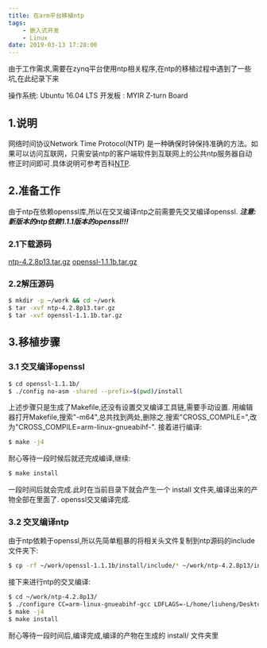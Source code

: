 ```yaml
---
title: 在arm平台移植ntp
tags: 
    - 嵌入式开发
    - Linux
date: 2019-03-13 17:28:00
---
```


由于工作需求,需要在zynq平台使用ntp相关程序,在ntp的移植过程中遇到了一些坑,在此纪录下来

操作系统: Ubuntu 16.04 LTS
开发板  : MYIR Z-turn Board

<!-- more -->

## 1.说明
网络时间协议Network Time Protocol(NTP) 是一种确保时钟保持准确的方法。如果可以访问互联网，只需安装ntp的客户端软件到互联网上的公共ntp服务器自动修正时间即可.具体说明可参考百科[NTP](https://baike.baidu.com/item/NTP/1100433).

## 2.准备工作
由于ntp在依赖openssl库,所以在交叉编译ntp之前需要先交叉编译openssl.
***注意:新版本的ntp依赖1.1.1版本的openssl!!!***
### 2.1下载源码
[ntp-4.2.8p13.tar.gz](http://www.eecis.udel.edu/~ntp/ntp_spool/ntp4/ntp-4.2/ntp-4.2.8p13.tar.gz)
[openssl-1.1.1b.tar.gz](https://www.openssl.org/source/openssl-1.1.1b.tar.gz)

### 2.2解压源码
```bash
$ mkdir -p ~/work && cd ~/work
$ tar -xvf ntp-4.2.8p13.tar.gz
$ tar -xvf openssl-1.1.1b.tar.gz
```

## 3.移植步骤
### 3.1 交叉编译openssl
```bash
$ cd openssl-1.1.1b/
$ ./config no-asm -shared --prefix=$(pwd)/install
```

上述步骤只是生成了Makefile,还没有设置交叉编译工具链,需要手动设置.
用编辑器打开Makefile,搜索"-m64",总共找到两处,删除之.搜索"CROSS_COMPILE=",改为"CROSS_COMPILE=arm-linux-gnueabihf-".
接着进行编译:
```bash
$ make -j4
```
耐心等待一段时候后就还完成编译,继续:
```bash
$ make install
```

一段时间后就会完成.此时在当前目录下就会产生一个 install 文件夹,编译出来的产物全部在里面了.
openssl交叉编译完成.

### 3.2 交叉编译ntp
由于ntp依赖于openssl,所以先简单粗暴的将相关头文件复制到ntp源码的include文件夹下:
```bash
$ cp -rf ~/work/openssl-1.1.1b/install/include/* ~/work/ntp-4.2.8p13/include
```
接下来进行ntp的交叉编译:
```bash
$ cd ~/work/ntp-4.2.8p13/
$ ./configure CC=arm-linux-gnueabihf-gcc LDFLAGS=-L/home/liuheng/Desktop/openssl-1.1.1b/install/lib --host=arm-linux-gnueabihf --prefix=$(pwd)/install  --with-yielding-select=yes
$ make -j4
$ make install
```

耐心等待一段时间后,编译完成,编译的产物在生成的 install/ 文件夹里
